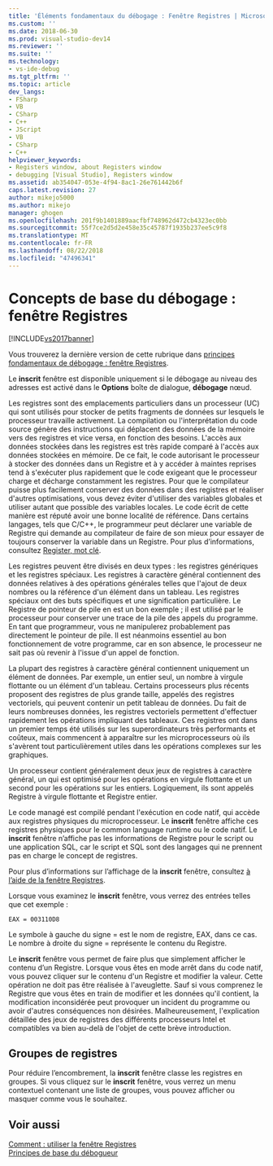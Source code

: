 ```yaml
---
title: 'Éléments fondamentaux du débogage : Fenêtre Registres | Microsoft Docs'
ms.custom: ''
ms.date: 2018-06-30
ms.prod: visual-studio-dev14
ms.reviewer: ''
ms.suite: ''
ms.technology:
- vs-ide-debug
ms.tgt_pltfrm: ''
ms.topic: article
dev_langs:
- FSharp
- VB
- CSharp
- C++
- JScript
- VB
- CSharp
- C++
helpviewer_keywords:
- Registers window, about Registers window
- debugging [Visual Studio], Registers window
ms.assetid: ab354047-053e-4f94-8ac1-26e761442b6f
caps.latest.revision: 27
author: mikejo5000
ms.author: mikejo
manager: ghogen
ms.openlocfilehash: 201f9b1401889aacfbf748962d472cb4323ec0bb
ms.sourcegitcommit: 55f7ce2d5d2e458e35c45787f1935b237ee5c9f8
ms.translationtype: MT
ms.contentlocale: fr-FR
ms.lasthandoff: 08/22/2018
ms.locfileid: "47496341"
---
```

# <a name="debugging-basics-registers-window"></a>Concepts de base du débogage : fenêtre Registres
[!INCLUDE[vs2017banner](../includes/vs2017banner.md)]

Vous trouverez la dernière version de cette rubrique dans [principes fondamentaux de débogage : fenêtre Registres](https://docs.microsoft.com/visualstudio/debugger/debugging-basics-registers-window).  
  
Le **inscrit** fenêtre est disponible uniquement si le débogage au niveau des adresses est activé dans le **Options** boîte de dialogue, **débogage** nœud.  
  
 Les registres sont des emplacements particuliers dans un processeur (UC) qui sont utilisés pour stocker de petits fragments de données sur lesquels le processeur travaille activement. La compilation ou l'interprétation du code source génère des instructions qui déplacent des données de la mémoire vers des registres et vice versa, en fonction des besoins. L'accès aux données stockées dans les registres est très rapide comparé à l'accès aux données stockées en mémoire. De ce fait, le code autorisant le processeur à stocker des données dans un Registre et à y accéder à maintes reprises tend à s'exécuter plus rapidement que le code exigeant que le processeur charge et décharge constamment les registres. Pour que le compilateur puisse plus facilement conserver des données dans des registres et réaliser d'autres optimisations, vous devez éviter d'utiliser des variables globales et utiliser autant que possible des variables locales. Le code écrit de cette manière est réputé avoir une bonne localité de référence. Dans certains langages, tels que C/C++, le programmeur peut déclarer une variable de Registre qui demande au compilateur de faire de son mieux pour essayer de toujours conserver la variable dans un Registre. Pour plus d’informations, consultez [Register, mot clé](http://msdn.microsoft.com/en-us/5b66905a-2f7f-4918-bb55-5e66d4bc50f9).  
  
 Les registres peuvent être divisés en deux types : les registres génériques et les registres spéciaux. Les registres à caractère général contiennent des données relatives à des opérations générales telles que l'ajout de deux nombres ou la référence d'un élément dans un tableau. Les registres spéciaux ont des buts spécifiques et une signification particulière. Le Registre de pointeur de pile en est un bon exemple ; il est utilisé par le processeur pour conserver une trace de la pile des appels du programme. En tant que programmeur, vous ne manipulerez probablement pas directement le pointeur de pile. Il est néanmoins essentiel au bon fonctionnement de votre programme, car en son absence, le processeur ne sait pas où revenir à l'issue d'un appel de fonction.  
  
 La plupart des registres à caractère général contiennent uniquement un élément de données. Par exemple, un entier seul, un nombre à virgule flottante ou un élément d'un tableau. Certains processeurs plus récents proposent des registres de plus grande taille, appelés des registres vectoriels, qui peuvent contenir un petit tableau de données. Du fait de leurs nombreuses données, les registres vectoriels permettent d'effectuer rapidement les opérations impliquant des tableaux. Ces registres ont dans un premier temps été utilisés sur les superordinateurs très performants et coûteux, mais commencent à apparaître sur les microprocesseurs où ils s'avèrent tout particulièrement utiles dans les opérations complexes sur les graphiques.  
  
 Un processeur contient généralement deux jeux de registres à caractère général, un qui est optimisé pour les opérations en virgule flottante et un second pour les opérations sur les entiers. Logiquement, ils sont appelés Registre à virgule flottante et Registre entier.  
  
 Le code managé est compilé pendant l'exécution en code natif, qui accède aux registres physiques du microprocesseur. Le **inscrit** fenêtre affiche ces registres physiques pour le common language runtime ou le code natif. Le **inscrit** fenêtre n’affiche pas les informations de Registre pour le script ou une application SQL, car le script et SQL sont des langages qui ne prennent pas en charge le concept de registres.  
  
 Pour plus d’informations sur l’affichage de la **inscrit** fenêtre, consultez [à l’aide de la fenêtre Registres](../debugger/how-to-use-the-registers-window.md).  
  
 Lorsque vous examinez le **inscrit** fenêtre, vous verrez des entrées telles que cet exemple :  
  
```  
EAX = 003110D8  
```  
  
 Le symbole à gauche du signe = est le nom de registre, EAX, dans ce cas. Le nombre à droite du signe = représente le contenu du Registre.  
  
 Le **inscrit** fenêtre vous permet de faire plus que simplement afficher le contenu d’un Registre. Lorsque vous êtes en mode arrêt dans du code natif, vous pouvez cliquer sur le contenu d'un Registre et modifier la valeur. Cette opération ne doit pas être réalisée à l'aveuglette. Sauf si vous comprenez le Registre que vous êtes en train de modifier et les données qu'il contient, la modification inconsidérée peut provoquer un incident du programme ou avoir d'autres conséquences non désirées. Malheureusement, l'explication détaillée des jeux de registres des différents processeurs Intel et compatibles va bien au-delà de l'objet de cette brève introduction.  
  
## <a name="register-groups"></a>Groupes de registres  
 Pour réduire l’encombrement, la **inscrit** fenêtre classe les registres en groupes. Si vous cliquez sur le **inscrit** fenêtre, vous verrez un menu contextuel contenant une liste de groupes, vous pouvez afficher ou masquer comme vous le souhaitez.  
  
## <a name="see-also"></a>Voir aussi  
 [Comment : utiliser la fenêtre Registres](../debugger/how-to-use-the-registers-window.md)   
 [Principes de base du débogueur](../debugger/debugger-basics.md)





